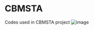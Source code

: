 # CBMSTA
Codes used in CBMSTA project
![image](https://github.com/haoshijie13/CBMSTA/assets/59014440/4e0b9dca-bd20-453f-be58-c6442529b33a)
